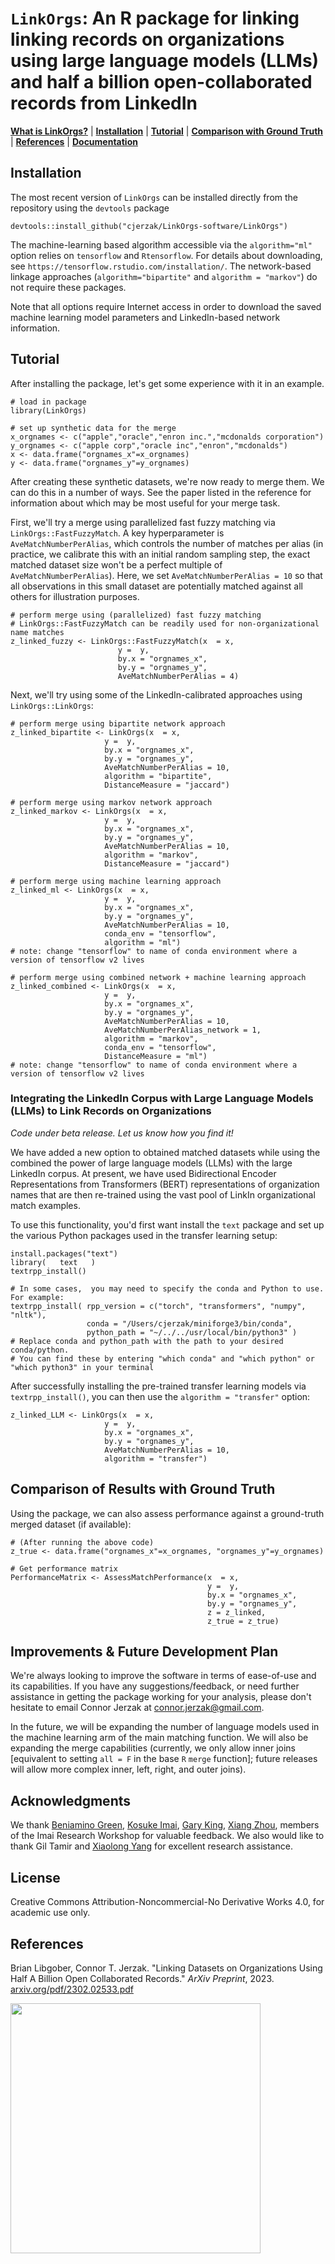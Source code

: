 # `LinkOrgs`: An R package for linking linking records on organizations using large language models (LLMs) and half a billion open-collaborated records from LinkedIn 

[**What is LinkOrgs?**](#description)
| [**Installation**](#installation)
| [**Tutorial**](#tutorial)
| [**Comparison with Ground Truth**](#truth)
| [**References**](#references)
| [**Documentation**](https://github.com/cjerzak/LinkOrgs-software/blob/master/LinkOrgs.pdf)

## Installation

The most recent version of `LinkOrgs` can be installed directly from the repository using the `devtools` package

```
devtools::install_github("cjerzak/LinkOrgs-software/LinkOrgs")
```

The machine-learning based algorithm accessible via the `algorithm="ml"` option relies on `tensorflow` and `Rtensorflow`. For details about downloading, see `https://tensorflow.rstudio.com/installation/`. The network-based linkage approaches (`algorithm="bipartite"` and `algorithm = "markov"`) do not require these packages. 

Note that all options require Internet access in order to download the saved machine learning model parameters and LinkedIn-based network information. 

## Tutorial
After installing the package, let's get some experience with it in an example. 

```
# load in package 
library(LinkOrgs)

# set up synthetic data for the merge 
x_orgnames <- c("apple","oracle","enron inc.","mcdonalds corporation")
y_orgnames <- c("apple corp","oracle inc","enron","mcdonalds")
x <- data.frame("orgnames_x"=x_orgnames)
y <- data.frame("orgnames_y"=y_orgnames)
```
After creating these synthetic datasets, we're now ready to merge them. We can do this in a number of ways. See the paper listed in the reference for information about which may be most useful for your merge task.  

First, we'll try a merge using parallelized fast fuzzy matching via `LinkOrgs::FastFuzzyMatch`. A key hyperparameter is `AveMatchNumberPerAlias`, which controls the number of matches per alias (in practice, we calibrate this with an initial random sampling step, the exact matched dataset size won't be a perfect multiple of `AveMatchNumberPerAlias`). Here, we set `AveMatchNumberPerAlias = 10` so that all observations in this small dataset are potentially matched against all others for  illustration purposes. 
``` 
# perform merge using (parallelized) fast fuzzy matching
# LinkOrgs::FastFuzzyMatch can be readily used for non-organizational name matches 
z_linked_fuzzy <- LinkOrgs::FastFuzzyMatch(x  = x,
                        y =  y,
                        by.x = "orgnames_x",
                        by.y = "orgnames_y",
                        AveMatchNumberPerAlias = 4)
```
Next, we'll try using some of the LinkedIn-calibrated approaches using `LinkOrgs::LinkOrgs`: 
```
# perform merge using bipartite network approach
z_linked_bipartite <- LinkOrgs(x  = x, 
                     y =  y, 
                     by.x = "orgnames_x", 
                     by.y = "orgnames_y",
                     AveMatchNumberPerAlias = 10,
                     algorithm = "bipartite", 
                     DistanceMeasure = "jaccard")
                     
# perform merge using markov network approach
z_linked_markov <- LinkOrgs(x  = x, 
                     y =  y, 
                     by.x = "orgnames_x", 
                     by.y = "orgnames_y",
                     AveMatchNumberPerAlias = 10,
                     algorithm = "markov", 
                     DistanceMeasure = "jaccard")
                     
# perform merge using machine learning approach
z_linked_ml <- LinkOrgs(x  = x, 
                     y =  y, 
                     by.x = "orgnames_x", 
                     by.y = "orgnames_y",
                     AveMatchNumberPerAlias = 10, 
                     conda_env = "tensorflow",  
                     algorithm = "ml")
# note: change "tensorflow" to name of conda environment where a version of tensorflow v2 lives
                     
# perform merge using combined network + machine learning approach
z_linked_combined <- LinkOrgs(x  = x, 
                     y =  y, 
                     by.x = "orgnames_x", 
                     by.y = "orgnames_y",
                     AveMatchNumberPerAlias = 10, 
                     AveMatchNumberPerAlias_network = 1, 
                     algorithm = "markov",
                     conda_env = "tensorflow", 
                     DistanceMeasure = "ml")
# note: change "tensorflow" to name of conda environment where a version of tensorflow v2 lives
```

### Integrating the LinkedIn Corpus with Large Language Models (LLMs) to Link Records on Organizations
*Code under beta release. Let us know how you find it!*

We have added a new option to obtained matched datasets while using the combined the power of large language models (LLMs) with the large LinkedIn corpus. At present, we have used Bidirectional Encoder Representations from Transformers (BERT) representations of organization names that are then re-trained using the vast pool of LinkIn organizational match examples.   

To use this functionality, you'd first want install the `text` package and set up the various Python packages used in the transfer learning setup: 
```
install.packages("text")
library(   text   )
textrpp_install()

# In some cases,  you may need to specify the conda and Python to use. For example: 
textrpp_install( rpp_version = c("torch", "transformers", "numpy", "nltk"),
                 conda = "/Users/cjerzak/miniforge3/bin/conda", 
                 python_path = "~/../../usr/local/bin/python3" ) 
# Replace conda and python_path with the path to your desired conda/python.
# You can find these by entering "which conda" and "which python" or "which python3" in your terminal
```
After successfully installing the pre-trained transfer learning models via `textrpp_install()`, you can then use the `algorithm = "transfer"` option: 
```
z_linked_LLM <- LinkOrgs(x  = x, 
                     y =  y, 
                     by.x = "orgnames_x", 
                     by.y = "orgnames_y",
                     AveMatchNumberPerAlias = 10,
                     algorithm = "transfer")
```

## Comparison of Results with Ground Truth 
Using the package, we can also assess performance against a ground-truth merged dataset (if available): 
``` 
# (After running the above code)
z_true <- data.frame("orgnames_x"=x_orgnames, "orgnames_y"=y_orgnames)

# Get performance matrix 
PerformanceMatrix <- AssessMatchPerformance(x  = x, 
                                            y =  y, 
                                            by.x = "orgnames_x", 
                                            by.y = "orgnames_y", 
                                            z = z_linked, 
                                            z_true = z_true)
``` 

## Improvements & Future Development Plan
We're always looking to improve the software in terms of ease-of-use and its capabilities. If you have any suggestions/feedback, or need further assistance in getting the package working for your analysis, please don't hesitate to email Connor Jerzak at <connor.jerzak@gmail.com>. 

In the future, we will be expanding the number of language models used in the machine learning arm of the main matching function. We will also be expanding the merge capabilities (currently, we only allow inner joins [equivalent to setting `all = F` in the base `R` `merge` function]; future releases will allow more complex inner, left, right, and outer joins).

## Acknowledgments
We thank [ Beniamino Green](https://beniamino.org/about/), [Kosuke Imai](https://imai.fas.harvard.edu/),
[Gary King](https://garyking.org/), [Xiang Zhou](https://scholar.harvard.edu/xzhou/home),  members of the Imai Research Workshop for valuable feedback. We also would like to thank Gil Tamir and [Xiaolong Yang](https://xiaolong-yang.com/) for excellent research assistance. 

## License

Creative Commons Attribution-Noncommercial-No Derivative Works 4.0, for academic use only.

## References 

Brian Libgober, Connor T. Jerzak. "Linking Datasets on Organizations Using Half A Billion Open Collaborated Records." *ArXiv Preprint*, 2023.
[arxiv.org/pdf/2302.02533.pdf](https://arxiv.org/pdf/2302.02533.pdf)

<!-- 
<table style="width:100%;">
  <tr>
    <td style="width:50%; text-align:center;"><img src="https://i0.wp.com/connorjerzak.com/wp-content/uploads/2023/07/f1.png?w=738&ssl=1" /></td>
    <td style="width:50%; text-align:center;">Figure: <i>Name match probabilities from LinkedIn-trained model. Findings: <br> [a.] The model successfully distinguishes most matches from non-matches. <br> [b.] A few name matches remain difficult to determine even with massive training data.</i></td>
  </tr>
</table>
-->

[<img src="https://i0.wp.com/connorjerzak.com/wp-content/uploads/2023/07/f1.png?w=738&ssl=1" width="400" height="400">](https://connorjerzak.com/linkorgs-summary/)
